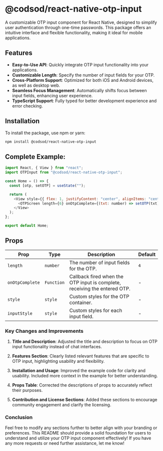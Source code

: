 # @codsod/react-native-otp-input

A customizable OTP input component for React Native, designed to simplify user authentication through one-time passwords. This package offers an intuitive interface and flexible functionality, making it ideal for mobile applications.

## Features

- **Easy-to-Use API**: Quickly integrate OTP input functionality into your applications.
- **Customizable Length**: Specify the number of input fields for your OTP.
- **Cross-Platform Support**: Optimized for both iOS and Android devices, as well as desktop web.
- **Seamless Focus Management**: Automatically shifts focus between input fields, enhancing user experience.
- **TypeScript Support**: Fully typed for better development experience and error checking.

## Installation

To install the package, use npm or yarn:

```bash
npm install @codsod/react-native-otp-input
```

## Complete Example:

```javascript
import React, { View } from "react";
import OTPInput from "@codsod/react-native-otp-input";

const Home = () => {
  const [otp, setOTP] = useState("");

  return (
    <View style={{ flex: 1, justifyContent: "center", alignItems: "center" }}>
      <OTPScreen length={6} onOtpComplete={(txt: number) => setOTP(txt)} />
    </View>
  );
};

export default Home;
```

## Props

| Prop            | Type       | Description                                                               | Default |
| --------------- | ---------- | ------------------------------------------------------------------------- | ------- |
| `length`        | `number`   | The number of input fields for the OTP.                                   | `4`     |
| `onOtpComplete` | `Function` | Callback fired when the OTP input is complete, receiving the entered OTP. | -       |
| `style`         | `style`    | Custom styles for the OTP container.                                      | -       |
| `inputStyle`    | `style`    | Custom styles for each input field.                                       | -       |

### Key Changes and Improvements

1. **Title and Description**: Adjusted the title and description to focus on OTP input functionality instead of chat interfaces.

2. **Features Section**: Clearly listed relevant features that are specific to OTP input, highlighting usability and flexibility.

3. **Installation and Usage**: Improved the example code for clarity and usability. Included more context in the example for better understanding.

4. **Props Table**: Corrected the descriptions of props to accurately reflect their purposes.

5. **Contribution and License Sections**: Added these sections to encourage community engagement and clarify the licensing.

### Conclusion

Feel free to modify any sections further to better align with your branding or preferences. This README should provide a solid foundation for users to understand and utilize your OTP input component effectively! If you have any more requests or need further assistance, let me know!
